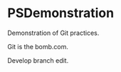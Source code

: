 PSDemonstration
===============

Demonstration of Git practices.

Git is the bomb.com.

Develop branch edit.